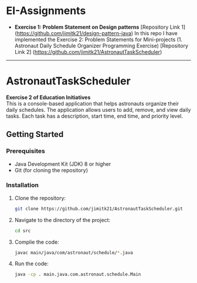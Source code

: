 # EI-Assignments

- **Exercise 1: Problem Statement on Design patterns** [Repository Link 1] (https://github.com/jimitk21/design-pattern-java)
In this repo I have implemented the Exercise 2: Problem Statements for Mini-projects (1. Astronaut Daily Schedule Organizer Programming Exercise) [Repository Link 2] (https://github.com/jimitk21/AstronautTaskScheduler)


---


# AstronautTaskScheduler

**Exercise 2 of Education Initiatives**  
This is a console-based application that helps astronauts organize their daily schedules. The application allows users to add, remove, and view daily tasks. Each task has a description, start time, end time, and priority level.

## Getting Started

### Prerequisites
- Java Development Kit (JDK) 8 or higher
- Git (for cloning the repository)

### Installation

1. Clone the repository:
   ```bash
   git clone https://github.com/jimitk21/AstronautTaskScheduler.git

2. Navigate to the directory of the project:
   ```bash
   cd src
3. Complie the code:
   ```bash
   javac main/java/com/astronaut/schedule/*.java
4. Run the code:
   ```bash
   java -cp . main.java.com.astronaut.schedule.Main
   ```


   
